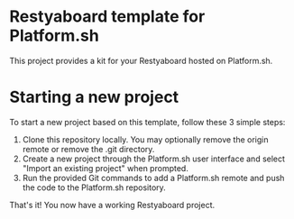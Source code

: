 # Restyaboard template for Platform.sh
This project provides a kit for your Restyaboard hosted on Platform.sh.
# Starting a new project
To start a new project based on this template, follow these 3 simple steps:
1. Clone this repository locally. You may optionally remove the origin remote or remove the .git directory.
2. Create a new project through the Platform.sh user interface and select "Import an existing project" when prompted.
3. Run the provided Git commands to add a Platform.sh remote and push the code to the Platform.sh repository.

That's it! You now have a working Restyaboard project.
